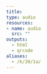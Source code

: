 ```yaml
---
title:
type: audio
resources:
- name: audio
  src: ""
outputs:
  - html
  - qrcode
aliases:
  - /k/20/1a/
---
```

